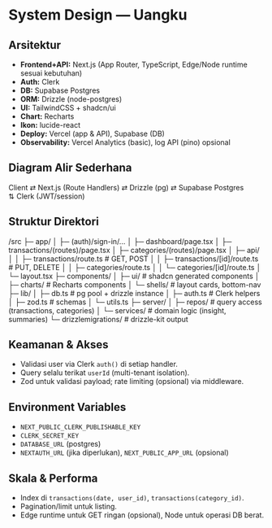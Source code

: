 # System Design — Uangku

## Arsitektur
- **Frontend+API:** Next.js (App Router, TypeScript, Edge/Node runtime sesuai kebutuhan)
- **Auth:** Clerk
- **DB:** Supabase Postgres
- **ORM:** Drizzle (node-postgres)
- **UI:** TailwindCSS + shadcn/ui
- **Chart:** Recharts
- **Ikon:** lucide-react
- **Deploy:** Vercel (app & API), Supabase (DB)
- **Observability:** Vercel Analytics (basic), log API (pino) opsional

## Diagram Alir Sederhana
Client ⇄ Next.js (Route Handlers) ⇄ Drizzle (pg) ⇄ Supabase Postgres  
                      ⇅ Clerk (JWT/session)

## Struktur Direktori
/src
├─ app/
│ ├─ (auth)/sign-in/...
│ ├─ dashboard/page.tsx
│ ├─ transactions/(routes)/page.tsx
│ ├─ categories/(routes)/page.tsx
│ ├─ api/
│ │ ├─ transactions/route.ts # GET, POST
│ │ ├─ transactions/[id]/route.ts # PUT, DELETE
│ │ ├─ categories/route.ts
│ │ └─ categories/[id]/route.ts
│ └─ layout.tsx
├─ components/
│ ├─ ui/ # shadcn generated components
│ ├─ charts/ # Recharts components
│ └─ shells/ # layout cards, bottom-nav
├─ lib/
│ ├─ db.ts # pg pool + drizzle instance
│ ├─ auth.ts # Clerk helpers
│ ├─ zod.ts # schemas
│ └─ utils.ts
├─ server/
│ ├─ repos/ # query access (transactions, categories)
│ └─ services/ # domain logic (insight, summaries)
└─ drizzlemigrations/ # drizzle-kit output

## Keamanan & Akses
- Validasi user via Clerk `auth()` di setiap handler.
- Query selalu terikat `userId` (multi-tenant isolation).
- Zod untuk validasi payload; rate limiting (opsional) via middleware.

## Environment Variables
- `NEXT_PUBLIC_CLERK_PUBLISHABLE_KEY`
- `CLERK_SECRET_KEY`
- `DATABASE_URL` (postgres)
- `NEXTAUTH_URL` (jika diperlukan), `NEXT_PUBLIC_APP_URL` (opsional)

## Skala & Performa
- Index di `transactions(date, user_id)`, `transactions(category_id)`.
- Pagination/limit untuk listing.
- Edge runtime untuk GET ringan (opsional), Node untuk operasi DB berat.
